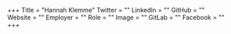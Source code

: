 +++
Title = "Hannah Klemme"
Twitter = ""
LinkedIn = ""
GitHub = ""
Website = ""
Employer = ""
Role = ""
Image = ""
GitLab = ""
Facebook = ""
+++
